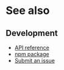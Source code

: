 # See also

## Development
- [API reference](https://dev.sabcomputer.com/rich-text-editor/api)
- [npm package](https://www.npmjs.com/package/@sab-international/rich-text-editor)
- [Submit an issue](https://github.com/sab-international/rich-text-editor/issues)
